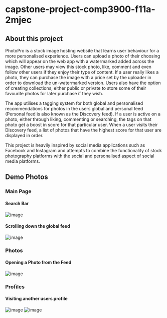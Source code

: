 # capstone-project-comp3900-f11a-2mjec

## About this project
PhotoPro is a stock image hosting website that learns user behaviour for a more personalised experience. Users can upload a photo of their choosing which will appear on the web app with a watermarked added across the image. Other users may view this stock photo, like, comment and even follow other users if they enjoy their type of content. If a user really likes a photo, they can purchase the image with a price set by the uploader in order to download the un-watermarked version. Users also have the option of creating collections, either public or private to store some of their favourite photos for later purchase if they wish. 

The app utilises a tagging system for both global and personalised recommendations for photos in the users global and personal feed (Personal feed is also known as the Discovery feed). If a user is active on a photo, either through liking, commenting or searching, the tags on that photo get a boost in score for that particular user. When a user visits their Discovery feed, a list of photos that have the highest score for that user are displayed in order. 

This project is heavily inspired by social media applications such as Facebook and Instagram and attempts to combine the functionality of stock photography platforms with the social and personalised aspect of social media platforms. 


## Demo Photos
### Main Page
#### Search Bar
![image](https://drive.google.com/uc?export=view&id=1HEH49XFIUb4NbsNY2W1_5LJSdhAuA6H8)

#### Scrolling down the global feed 
![image](https://drive.google.com/uc?export=view&id=1JD4x02nAPL3uPzue8er9TT62LH198-gC)



### Photos
#### Opening a Photo from the Feed 
![image](https://drive.google.com/uc?export=view&id=1sTGLQ2lFHuyzGWXjreX0aCdQP93BGle0)


### Profiles
#### Visiting another users profile
![image](https://drive.google.com/uc?export=view&id=1uPJHDy5FuagRUMfdk_u1NKlYKFtqyLuc)
![image](https://drive.google.com/uc?export=view&id=17wuomVqaPspuX15jejhOua1Nlu1B_CnS)









